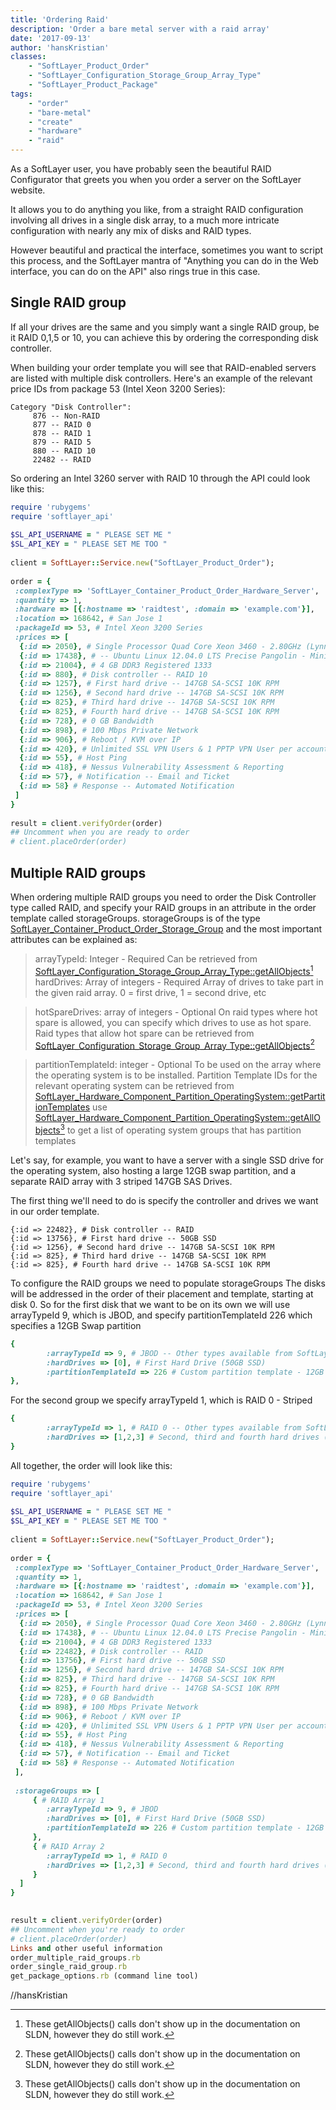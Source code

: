 ```yaml
---
title: 'Ordering Raid'
description: 'Order a bare metal server with a raid array'
date: '2017-09-13'
author: 'hansKristian'
classes:
    - "SoftLayer_Product_Order"
    - "SoftLayer_Configuration_Storage_Group_Array_Type"
    - "SoftLayer_Product_Package"
tags:
    - "order"
    - "bare-metal"
    - "create"
    - "hardware"
    - "raid"
---
```




As a SoftLayer user, you have probably seen the beautiful RAID Configurator that greets you when you order a server on the SoftLayer website.

It allows you to do anything you like, from a straight RAID configuration involving all drives in a single disk array, to a much more intricate configuration with nearly any mix of disks and RAID types.

However beautiful and practical the interface, sometimes you want to script this process, and the SoftLayer mantra of "Anything you can do in the Web interface, you can do on the API" also rings true in this case.

## Single RAID group
If all your drives are the same and you simply want a single RAID group, be it RAID 0,1,5 or 10, you can achieve this by ordering the corresponding disk controller.

When building your order template you will see that RAID-enabled servers are listed with multiple disk controllers. Here's an example of the relevant price IDs from package 53 (Intel Xeon 3200 Series):

```
Category "Disk Controller":
     876 -- Non-RAID
     877 -- RAID 0
     878 -- RAID 1
     879 -- RAID 5
     880 -- RAID 10
     22482 -- RAID
```

So ordering an Intel 3260 server with RAID 10 through the API could look like this:

```ruby
require 'rubygems'
require 'softlayer_api'
 
$SL_API_USERNAME = " PLEASE SET ME "
$SL_API_KEY = " PLEASE SET ME TOO "
 
client = SoftLayer::Service.new("SoftLayer_Product_Order");
 
order = {
 :complexType => 'SoftLayer_Container_Product_Order_Hardware_Server',
 :quantity => 1,
 :hardware => [{:hostname => 'raidtest', :domain => 'example.com'}],
 :location => 168642, # San Jose 1
 :packageId => 53, # Intel Xeon 3200 Series
 :prices => [
  {:id => 2050}, # Single Processor Quad Core Xeon 3460 - 2.80GHz (Lynnfield) - 1 x 8MB cache w/HT
  {:id => 17438}, # -- Ubuntu Linux 12.04.0 LTS Precise Pangolin - Minimal Install (64 bit)
  {:id => 21004}, # 4 GB DDR3 Registered 1333
  {:id => 880}, # Disk controller -- RAID 10 
  {:id => 1257}, # First hard drive -- 147GB SA-SCSI 10K RPM
  {:id => 1256}, # Second hard drive -- 147GB SA-SCSI 10K RPM
  {:id => 825}, # Third hard drive -- 147GB SA-SCSI 10K RPM
  {:id => 825}, # Fourth hard drive -- 147GB SA-SCSI 10K RPM
  {:id => 728}, # 0 GB Bandwidth
  {:id => 898}, # 100 Mbps Private Network
  {:id => 906}, # Reboot / KVM over IP  
  {:id => 420}, # Unlimited SSL VPN Users & 1 PPTP VPN User per account
  {:id => 55}, # Host Ping
  {:id => 418}, # Nessus Vulnerability Assessment & Reporting
  {:id => 57}, # Notification -- Email and Ticket
  {:id => 58} # Response -- Automated Notification
 ]
}
 
result = client.verifyOrder(order)
## Uncomment when you are ready to order
# client.placeOrder(order)
```

## Multiple RAID groups
When ordering multiple RAID groups you need to order the Disk Controller type called RAID, and specify your RAID groups in an attribute in the order template called storageGroups.
storageGroups is of the type [SoftLayer_Container_Product_Order_Storage_Group](https://sldn.softlayer.com/reference/datatypes/SoftLayer_Container_Product_Order_Storage_Group) and the most important attributes can be explained as:


>arrayTypeId: Integer - Required
Can be retrieved from [SoftLayer_Configuration_Storage_Group_Array_Type::getAllObjects](https://sldn.softlayer.com/reference/services/SoftLayer_Configuration_Storage_Group_Array_Type)[^1]
hardDrives: Array of integers - Required
Array of drives to take part in the given raid array. 0 = first drive, 1 = second drive, etc

>hotSpareDrives: array of integers - Optional
On raid types where hot spare is allowed, you can specify which drives to use as hot spare.
Raid types that allow hot spare can be retrieved from [SoftLayer_Configuration_Storage_Group_Array_Type::getAllObjects](https://sldn.softlayer.com/reference/services/SoftLayer_Configuration_Storage_Group_Array_Type)[^1]

>partitionTemplateId: integer - Optional
To be used on the array where the operating system is to be installed.
Partition Template IDs for the relevant operating system can be retrieved from
[SoftLayer_Hardware_Component_Partition_OperatingSystem::getPartitionTemplates](https://sldn.softlayer.com/reference/services/SoftLayer_Hardware_Component_Partition_OperatingSystem/getPartitionTemplates)
use [SoftLayer_Hardware_Component_Partition_OperatingSystem::getAllObjects](https://sldn.softlayer.com/reference/services/SoftLayer_Hardware_Component_Partition_OperatingSystem)[^1] to get a list of operating system groups that has partition templates

Let's say, for example, you want to have a server with a single SSD drive for the operating system, also hosting a large 12GB swap partition, and a separate RAID array with 3 striped 147GB SAS Drives.

The first thing we'll need to do is specify the controller and drives we want in our order template.

```
{:id => 22482}, # Disk controller -- RAID
{:id => 13756}, # First hard drive -- 50GB SSD
{:id => 1256}, # Second hard drive -- 147GB SA-SCSI 10K RPM
{:id => 825}, # Third hard drive -- 147GB SA-SCSI 10K RPM
{:id => 825}, # Fourth hard drive -- 147GB SA-SCSI 10K RPM
```

To configure the RAID groups we need to populate storageGroups
The disks will be addressed in the order of their placement and template, starting at disk 0.
So for the first disk that we want to be on its own we will use arrayTypeId 9, which is JBOD, and specify partitionTemplateId 226 which specifies a 12GB Swap partition

```ruby
{
        :arrayTypeId => 9, # JBOD -- Other types available from SoftLayer_Configuration_Storage_Group_Array_Type::getAllObjects
        :hardDrives => [0], # First Hard Drive (50GB SSD)
        :partitionTemplateId => 226 # Custom partition template - 12GB Swap
},
```

For the second group we specify arrayTypeId 1, which is RAID 0 - Striped

```ruby
{
        :arrayTypeId => 1, # RAID 0 -- Other types available from SoftLayer_Configuration_Storage_Group_Array_Type::getAllObjects
        :hardDrives => [1,2,3] # Second, third and fourth hard drives (147GB SAS)
}
```
All together, the order will look like this:

```ruby
require 'rubygems'
require 'softlayer_api'
 
$SL_API_USERNAME = " PLEASE SET ME "
$SL_API_KEY = " PLEASE SET ME TOO "
 
client = SoftLayer::Service.new("SoftLayer_Product_Order");
 
order = {
 :complexType => 'SoftLayer_Container_Product_Order_Hardware_Server',
 :quantity => 1,
 :hardware => [{:hostname => 'raidtest', :domain => 'example.com'}],
 :location => 168642, # San Jose 1
 :packageId => 53, # Intel Xeon 3200 Series
 :prices => [
  {:id => 2050}, # Single Processor Quad Core Xeon 3460 - 2.80GHz (Lynnfield) - 1 x 8MB cache w/HT
  {:id => 17438}, # -- Ubuntu Linux 12.04.0 LTS Precise Pangolin - Minimal Install (64 bit)
  {:id => 21004}, # 4 GB DDR3 Registered 1333
  {:id => 22482}, # Disk controller -- RAID
  {:id => 13756}, # First hard drive -- 50GB SSD
  {:id => 1256}, # Second hard drive -- 147GB SA-SCSI 10K RPM
  {:id => 825}, # Third hard drive -- 147GB SA-SCSI 10K RPM
  {:id => 825}, # Fourth hard drive -- 147GB SA-SCSI 10K RPM
  {:id => 728}, # 0 GB Bandwidth
  {:id => 898}, # 100 Mbps Private Network
  {:id => 906}, # Reboot / KVM over IP  
  {:id => 420}, # Unlimited SSL VPN Users & 1 PPTP VPN User per account
  {:id => 55}, # Host Ping
  {:id => 418}, # Nessus Vulnerability Assessment & Reporting
  {:id => 57}, # Notification -- Email and Ticket
  {:id => 58} # Response -- Automated Notification
 ],
 
 :storageGroups => [
     { # RAID Array 1
        :arrayTypeId => 9, # JBOD
        :hardDrives => [0], # First Hard Drive (50GB SSD)
        :partitionTemplateId => 226 # Custom partition template - 12GB Swap
     },
     { # RAID Array 2
        :arrayTypeId => 1, # RAID 0
        :hardDrives => [1,2,3] # Second, third and fourth hard drives (147GB SAS)
     }
  ]
}

 
result = client.verifyOrder(order)
## Uncomment when you're ready to order
# client.placeOrder(order)
Links and other useful information
order_multiple_raid_groups.rb
order_single_raid_group.rb
get_package_options.rb (command line tool)
```
//hansKristian

[^1]: These getAllObjects() calls don't show up in the documentation on SLDN, however they do still work. 